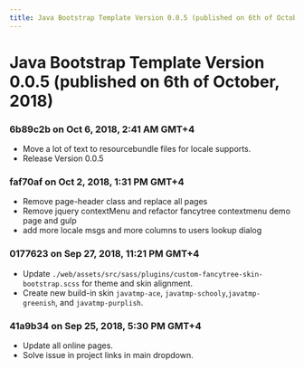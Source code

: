 ```yaml
---
title: Java Bootstrap Template Version 0.0.5 (published on 6th of October, 2018)
---
```

# Java Bootstrap Template Version 0.0.5 (published on 6th of October, 2018)

### 6b89c2b on Oct 6, 2018, 2:41 AM GMT+4
- Move a lot of text to resourcebundle files for locale supports.
- Release Version 0.0.5

### faf70af on Oct 2, 2018, 1:31 PM GMT+4
- Remove page-header class and replace all pages
- Remove jquery contextMenu and refactor fancytree contextmenu demo page and gulp
- add more locale msgs and more columns to users lookup dialog

### 0177623 on Sep 27, 2018, 11:21 PM GMT+4
- Update `./web/assets/src/sass/plugins/custom-fancytree-skin-bootstrap.scss` for theme and skin alignment.
- Create new build-in skin `javatmp-ace`, `javatmp-schooly`,`javatmp-greenish`, and `javatmp-purplish`.

### 41a9b34 on Sep 25, 2018, 5:30 PM GMT+4
- Update all online pages.
- Solve issue in project links in main dropdown.
